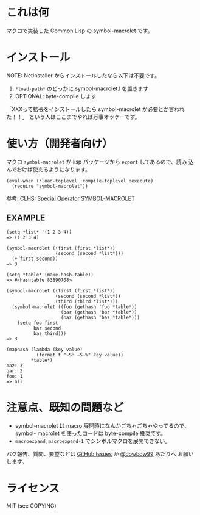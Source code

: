 これは何
=========
マクロで実装した Common Lisp の symbol-macrolet です。

インストール
============
NOTE: NetInstaller からインストールしたなら以下は不要です。

1. `*load-path*` のどっかに symbol-macrolet.l を置きます
2. OPTIONAL: byte-compile します

「XXXって拡張をインストールしたら symbol-macrolet が必要とか言われた！！」
という人はここまでやれば万事オッケーです。

使い方（開発者向け）
====================
マクロ `symbol-macrolet` が lisp パッケージから `export` してあるので、読み
込んでおけば使えるようになります。

    (eval-when (:load-toplevel :compile-toplevel :execute)
      (require "symbol-macrolet"))

参考: [CLHS: Special Operator SYMBOL-MACROLET][1]

  [1]: http://www.lispworks.com/documentation/lw50/CLHS/Body/s_symbol.htm#symbol-macrolet

EXAMPLE
-------
    (setq *list* '(1 2 3 4))
    => (1 2 3 4)
    
    (symbol-macrolet ((first (first *list*))
                      (second (second *list*)))
      (+ first second))
    => 3
    
    (setq *table* (make-hash-table))
    => #<hashtable 83890708>
    
    (symbol-macrolet ((first (first *list*))
                      (second (second *list*))
                      (third (third *list*)))
      (symbol-macrolet ((foo (gethash 'foo *table*))
                        (bar (gethash 'bar *table*))
                        (baz (gethash 'baz *table*)))
        (setq foo first
              bar second
              baz third)))
    => 3
    
    (maphash (lambda (key value)
               (format t "~S: ~S~%" key value))
             *table*)
    baz: 3
    bar: 2
    foo: 1
    => nil

注意点、既知の問題など
======================
- symbol-macrolet は macro 展開時になんかごちゃごちゃやってるので、symbol-
  macrolet を使ったコードは byte-compile 推奨です。
- `macroexpand`, `macroexpand-1` でシンボルマクロを展開できない。

バグ報告、質問、要望などは [GitHub Issues][2] か [@bowbow99][3] あたりへ
お願いします。

  [2]: http://github.com/bowbow99/xyzzy.symbol-macrolet/issues
  [3]: http://twitter.com/bowbow99/

ライセンス
==========
MIT (see COPYING)

